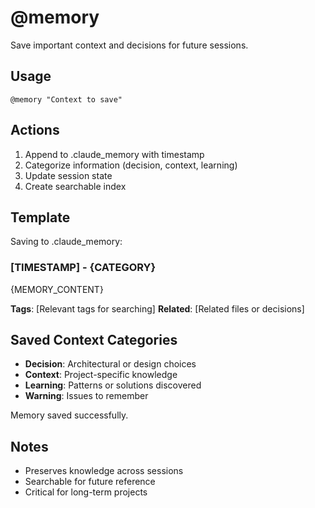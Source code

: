 # @memory

Save important context and decisions for future sessions.

## Usage
```
@memory "Context to save"
```

## Actions
1. Append to .claude_memory with timestamp
2. Categorize information (decision, context, learning)
3. Update session state
4. Create searchable index

## Template

Saving to .claude_memory:

### [TIMESTAMP] - {CATEGORY}
{MEMORY_CONTENT}

**Tags**: [Relevant tags for searching]
**Related**: [Related files or decisions]

## Saved Context Categories
- **Decision**: Architectural or design choices
- **Context**: Project-specific knowledge
- **Learning**: Patterns or solutions discovered
- **Warning**: Issues to remember

Memory saved successfully.

## Notes
- Preserves knowledge across sessions
- Searchable for future reference
- Critical for long-term projects